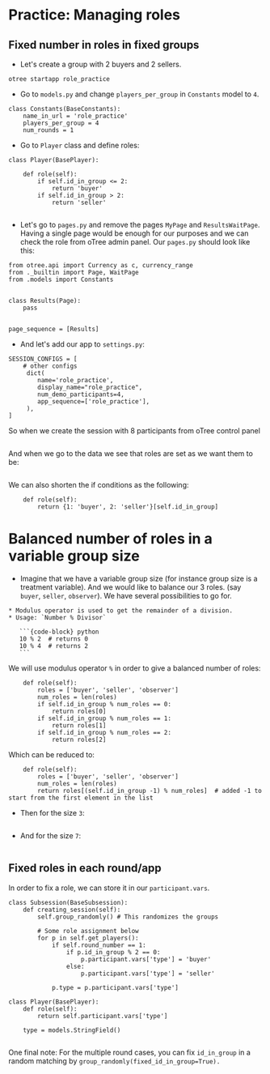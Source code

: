 Practice: Managing roles
========================

## Fixed number in roles in fixed groups
* Let's create a group with 2 buyers and 2 sellers.

```
otree startapp role_practice
```

* Go to `models.py` and change `players_per_group` in `Constants` model to `4`.
```
class Constants(BaseConstants):
    name_in_url = 'role_practice'
    players_per_group = 4
    num_rounds = 1
```


* Go to `Player` class and define roles:

```
class Player(BasePlayer):

    def role(self):
        if self.id_in_group <= 2:
            return 'buyer'
        if self.id_in_group > 2:
            return 'seller'
        
```

* Let's go to `pages.py` and remove the pages `MyPage` and `ResultsWaitPage`. Having a single page would be enough for our purposes and we can check the role from oTree admin panel. Our `pages.py` should look like this:

```
from otree.api import Currency as c, currency_range
from ._builtin import Page, WaitPage
from .models import Constants


class Results(Page):
    pass


page_sequence = [Results]
```

* And let's add our app to `settings.py`:

```
SESSION_CONFIGS = [
    # other configs
     dict(
        name='role_practice',
        display_name="role_practice",
        num_demo_participants=4,
        app_sequence=['role_practice'],
     ),
]
```

So when we create the session with 8 participants from oTree control panel

```{figure} ../figures/setting_up_session.png
```

And when we go to the data we see that roles are set as we want them to be:

```{figure} ../figures/roles_regular.png
```

We can also shorten the if conditions as the following:


```
    def role(self):
        return {1: 'buyer', 2: 'seller'}[self.id_in_group]
```

# Balanced number of roles in a variable group size
* Imagine that we have a variable group size (for instance group size is a treatment variable). And we would like to balance our 3 roles. (say `buyer`, `seller`, `observer`). We have several possibilities to go for. 


````{admonition} Python Break - Modulus
* Modulus operator is used to get the remainder of a division.
* Usage: `Number % Divisor`

   ```{code-block} python
   10 % 2  # returns 0
   10 % 4  # returns 2
   ```
````


We will use modulus operator `%` in order to give a balanced number of roles:

```
    def role(self):
        roles = ['buyer', 'seller', 'observer']
        num_roles = len(roles)
        if self.id_in_group % num_roles == 0:
            return roles[0]
        if self.id_in_group % num_roles == 1:
            return roles[1]
        if self.id_in_group % num_roles == 2:
            return roles[2]
```
Which can be reduced to:

```
    def role(self):
        roles = ['buyer', 'seller', 'observer']
        num_roles = len(roles)
        return roles[(self.id_in_group -1) % num_roles]  # added -1 to start from the first element in the list
```

* Then for the size `3`:


```{figure} ../figures/roles_3_players.png
```

* And for the size `7`:


```{figure} ../figures/roles_7_players.png
```

## Fixed roles in each round/app

In order to fix a role, we can store it in our `participant.vars`. 

```
class Subsession(BaseSubsession):
    def creating_session(self):
        self.group_randomly() # This randomizes the groups
            
        # Some role assignment below
        for p in self.get_players():
            if self.round_number == 1:
                if p.id_in_group % 2 == 0:
                    p.participant.vars['type'] = 'buyer'
                else:
                    p.participant.vars['type'] = 'seller'
    
            p.type = p.participant.vars['type']

class Player(BasePlayer):
    def role(self):
        return self.participant.vars['type']

    type = models.StringField()
    
```

One final note: For the multiple round cases, you can fix `id_in_group` in a random matching by `group_randomly(fixed_id_in_group=True).`
